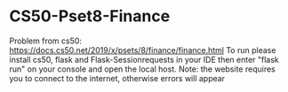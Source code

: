 # CS50-Pset8-Finance
Problem from cs50: https://docs.cs50.net/2019/x/psets/8/finance/finance.html
To run please install cs50, flask and Flask-Sessionrequests in your IDE
then enter "flask run" on your console and open the local host.
Note: the website requires you to connect to the internet, otherwise errors will appear
